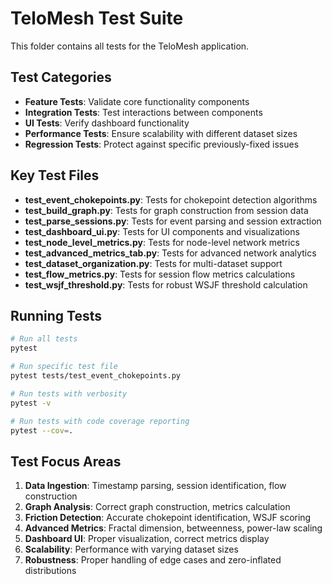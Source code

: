 # TeloMesh Test Suite

This folder contains all tests for the TeloMesh application.

## Test Categories

- **Feature Tests**: Validate core functionality components
- **Integration Tests**: Test interactions between components
- **UI Tests**: Verify dashboard functionality
- **Performance Tests**: Ensure scalability with different dataset sizes
- **Regression Tests**: Protect against specific previously-fixed issues

## Key Test Files

- **test_event_chokepoints.py**: Tests for chokepoint detection algorithms
- **test_build_graph.py**: Tests for graph construction from session data
- **test_parse_sessions.py**: Tests for event parsing and session extraction
- **test_dashboard_ui.py**: Tests for UI components and visualizations
- **test_node_level_metrics.py**: Tests for node-level network metrics
- **test_advanced_metrics_tab.py**: Tests for advanced network analytics
- **test_dataset_organization.py**: Tests for multi-dataset support
- **test_flow_metrics.py**: Tests for session flow metrics calculations
- **test_wsjf_threshold.py**: Tests for robust WSJF threshold calculation

## Running Tests

```bash
# Run all tests
pytest

# Run specific test file
pytest tests/test_event_chokepoints.py

# Run tests with verbosity
pytest -v

# Run tests with code coverage reporting
pytest --cov=.
```

## Test Focus Areas

1. **Data Ingestion**: Timestamp parsing, session identification, flow construction
2. **Graph Analysis**: Correct graph construction, metrics calculation
3. **Friction Detection**: Accurate chokepoint identification, WSJF scoring
4. **Advanced Metrics**: Fractal dimension, betweenness, power-law scaling
5. **Dashboard UI**: Proper visualization, correct metrics display
6. **Scalability**: Performance with varying dataset sizes
7. **Robustness**: Proper handling of edge cases and zero-inflated distributions 